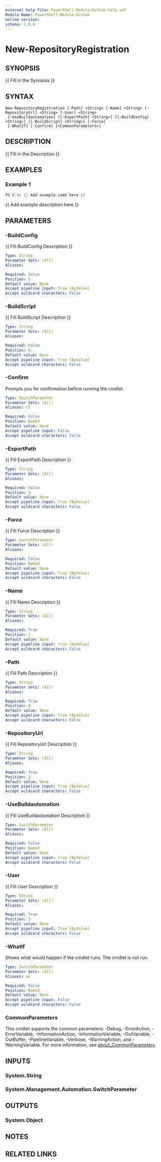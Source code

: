 ```yaml
---
external help file: PowerShell.Module.Github-help.xml
Module Name: PowerShell.Module.Github
online version:
schema: 2.0.0
---
```


# New-RepositoryRegistration

## SYNOPSIS
{{ Fill in the Synopsis }}

## SYNTAX

```
New-RepositoryRegistration [-Path] <String> [-Name] <String> [-RepositoryUrl] <String> [-User] <String>
 [-UseBuildautomation] [[-ExportPath] <String>] [[-BuildConfig] <String>] [[-BuildScript] <String>] [-Force]
 [-WhatIf] [-Confirm] [<CommonParameters>]
```

## DESCRIPTION
{{ Fill in the Description }}

## EXAMPLES

### Example 1
```powershell
PS C:\> {{ Add example code here }}
```

{{ Add example description here }}

## PARAMETERS

### -BuildConfig
{{ Fill BuildConfig Description }}

```yaml
Type: String
Parameter Sets: (All)
Aliases:

Required: False
Position: 5
Default value: None
Accept pipeline input: True (ByValue)
Accept wildcard characters: False
```

### -BuildScript
{{ Fill BuildScript Description }}

```yaml
Type: String
Parameter Sets: (All)
Aliases:

Required: False
Position: 6
Default value: None
Accept pipeline input: True (ByValue)
Accept wildcard characters: False
```

### -Confirm
Prompts you for confirmation before running the cmdlet.

```yaml
Type: SwitchParameter
Parameter Sets: (All)
Aliases: cf

Required: False
Position: Named
Default value: None
Accept pipeline input: False
Accept wildcard characters: False
```

### -ExportPath
{{ Fill ExportPath Description }}

```yaml
Type: String
Parameter Sets: (All)
Aliases:

Required: False
Position: 4
Default value: None
Accept pipeline input: True (ByValue)
Accept wildcard characters: False
```

### -Force
{{ Fill Force Description }}

```yaml
Type: SwitchParameter
Parameter Sets: (All)
Aliases:

Required: False
Position: Named
Default value: None
Accept pipeline input: True (ByValue)
Accept wildcard characters: False
```

### -Name
{{ Fill Name Description }}

```yaml
Type: String
Parameter Sets: (All)
Aliases:

Required: True
Position: 1
Default value: None
Accept pipeline input: True (ByValue)
Accept wildcard characters: False
```

### -Path
{{ Fill Path Description }}

```yaml
Type: String
Parameter Sets: (All)
Aliases:

Required: True
Position: 0
Default value: None
Accept pipeline input: True (ByValue)
Accept wildcard characters: False
```

### -RepositoryUrl
{{ Fill RepositoryUrl Description }}

```yaml
Type: String
Parameter Sets: (All)
Aliases:

Required: True
Position: 2
Default value: None
Accept pipeline input: True (ByValue)
Accept wildcard characters: False
```

### -UseBuildautomation
{{ Fill UseBuildautomation Description }}

```yaml
Type: SwitchParameter
Parameter Sets: (All)
Aliases:

Required: False
Position: Named
Default value: None
Accept pipeline input: True (ByValue)
Accept wildcard characters: False
```

### -User
{{ Fill User Description }}

```yaml
Type: String
Parameter Sets: (All)
Aliases:

Required: True
Position: 3
Default value: None
Accept pipeline input: True (ByValue)
Accept wildcard characters: False
```

### -WhatIf
Shows what would happen if the cmdlet runs.
The cmdlet is not run.

```yaml
Type: SwitchParameter
Parameter Sets: (All)
Aliases: wi

Required: False
Position: Named
Default value: None
Accept pipeline input: False
Accept wildcard characters: False
```

### CommonParameters
This cmdlet supports the common parameters: -Debug, -ErrorAction, -ErrorVariable, -InformationAction, -InformationVariable, -OutVariable, -OutBuffer, -PipelineVariable, -Verbose, -WarningAction, and -WarningVariable. For more information, see [about_CommonParameters](http://go.microsoft.com/fwlink/?LinkID=113216).

## INPUTS

### System.String

### System.Management.Automation.SwitchParameter

## OUTPUTS

### System.Object
## NOTES

## RELATED LINKS
